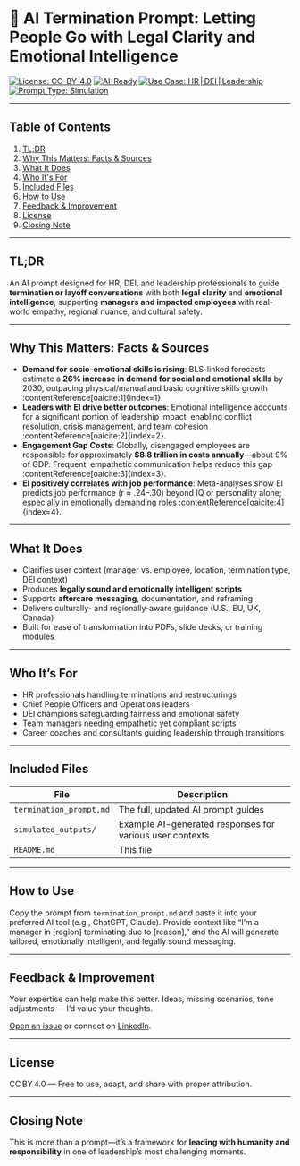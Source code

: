 # 🤖 AI Termination Prompt: Letting People Go with Legal Clarity and Emotional Intelligence

[![License: CC-BY-4.0](https://img.shields.io/badge/license-CC--BY--4.0-blue.svg)]()
[![AI-Ready](https://img.shields.io/badge/AI-ready-green)]()
[![Use Case: HR | DEI | Leadership](https://img.shields.io/badge/use--case-HR%20%7C%20DEI%20%7C%20Leadership-yellow)]()
[![Prompt Type: Simulation](https://img.shields.io/badge/prompt-type--simulation-lightgrey)]()

---

## Table of Contents

1. [TL;DR](#tldr)  
2. [Why This Matters: Facts & Sources](#why-this-matters-facts--sources)  
3. [What It Does](#what-it-does)  
4. [Who It's For](#who-its-for)  
5. [Included Files](#included-files)  
6. [How to Use](#how-to-use)  
7. [Feedback & Improvement](#feedback--improvement)  
8. [License](#license)  
9. [Closing Note](#closing-note)

---

## TL;DR

An AI prompt designed for HR, DEI, and leadership professionals to guide **termination or layoff conversations** with both **legal clarity** and **emotional intelligence**, supporting **managers and impacted employees** with real-world empathy, regional nuance, and cultural safety.

---

## Why This Matters: Facts & Sources

- **Demand for socio-emotional skills is rising**: BLS-linked forecasts estimate a **26% increase in demand for social and emotional skills** by 2030, outpacing physical/manual and basic cognitive skills growth :contentReference[oaicite:1]{index=1}.
- **Leaders with EI drive better outcomes**: Emotional intelligence accounts for a significant portion of leadership impact, enabling conflict resolution, crisis management, and team cohesion :contentReference[oaicite:2]{index=2}.
- **Engagement Gap Costs**: Globally, disengaged employees are responsible for approximately **$8.8 trillion in costs annually**—about 9% of GDP. Frequent, empathetic communication helps reduce this gap :contentReference[oaicite:3]{index=3}.
- **EI positively correlates with job performance**: Meta-analyses show EI predicts job performance (r ≈ .24–.30) beyond IQ or personality alone; especially in emotionally demanding roles :contentReference[oaicite:4]{index=4}.

---

## What It Does

- Clarifies user context (manager vs. employee, location, termination type, DEI context)
- Produces **legally sound and emotionally intelligent scripts**
- Supports **aftercare messaging**, documentation, and reframing
- Delivers culturally- and regionally-aware guidance (U.S., EU, UK, Canada)
- Built for ease of transformation into PDFs, slide decks, or training modules

---

## Who It’s For

- HR professionals handling terminations and restructurings  
- Chief People Officers and Operations leaders  
- DEI champions safeguarding fairness and emotional safety  
- Team managers needing empathetic yet compliant scripts  
- Career coaches and consultants guiding leadership through transitions

---

## Included Files

| File | Description |
|------|-------------|
| `termination_prompt.md` | The full, updated AI prompt guides |
| `simulated_outputs/` | Example AI-generated responses for various user contexts |
| `README.md` | This file |

---

## How to Use

Copy the prompt from `termination_prompt.md` and paste it into your preferred AI tool (e.g., ChatGPT, Claude). Provide context like “I’m a manager in [region] terminating due to [reason],” and the AI will generate tailored, emotionally intelligent, and legally sound messaging.

---

## Feedback & Improvement

Your expertise can help make this better. Ideas, missing scenarios, tone adjustments — I’d value your thoughts.

[Open an issue](#) or connect on [LinkedIn](#).

---

## License

CC BY 4.0 — Free to use, adapt, and share with proper attribution.

---

## Closing Note

This is more than a prompt—it’s a framework for **leading with humanity and responsibility** in one of leadership’s most challenging moments.

